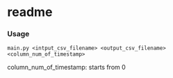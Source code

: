 readme
====

### Usage

```
main.py <intput_csv_filename> <output_csv_filename> <column_num_of_timestamp>
```

column\_num\_of\_timestamp: starts from 0

